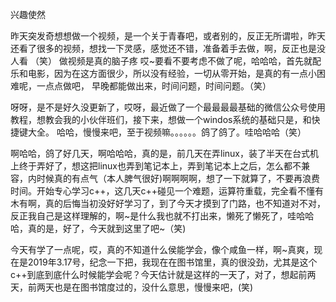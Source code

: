 兴趣使然

昨天突发奇想想做一个视频，是一个关于青春吧，或者别的，反正无所谓啦，昨天还看了很多的视频，想找一下灵感，感觉还不错，准备着手去做，啊，反正也是没人看
（笑）
做视频是真的脑子疼 哎~要看不要考虑不做了呢，哈哈哈，首先就配乐和电影，因为在这方面很少，所以没有经验，一切从零开始，是真的有一点小困难呢，一点点做吧，
早晚都能做出来，时间问题，时间问题。（笑）




呀呀，是不是好久没更新了，哎呀，最近做了一个最最最最基础的微信公众号使用教程，想教会我的小伙伴班们，接下来，想做一个windos系统的基础只是，和快捷键大全。
哈哈，慢慢来吧，至于视频嘛。。。。。。鸽了鸽了。哇哈哈哈（笑）




啊哈哈，鸽了好几天，啊哈哈哈，真的是，前几天在弄linux，装了半天在台式机上终于弄好了，想这把linux也弄到笔记本上，弄到笔记本上之后，怎么都不兼容，内时候真的有点气（本人脾气很好)啊啊啊啊，想了一下就算了，不要再浪费时间。开始专心学习c++，这几天c++碰见一个难题，运算符重载，完全看不懂有木有啊，真的后悔当初没好好学习了，到了今天才摸到了门路，也不知道对不对，反正我自己是这样理解的，啊~是什么我也就不打出来，懒死了懒死了，哇哈哈哈，真的是，好了，今天就到这里了吧~（笑)





今天有学了一点呢，哎，真的不知道什么侯能学会，像个咸鱼一样，啊~真爽，现在是2019年3.17号，纪念一下把，我现在在图书馆里，真的很没劲，尤其是这个c++到底到底什么时候能学会呢？今天估计就是这样的一天了，对了，想起前两天，前两天也是在图书馆度过的，没什么意思，慢慢来吧，(笑)

